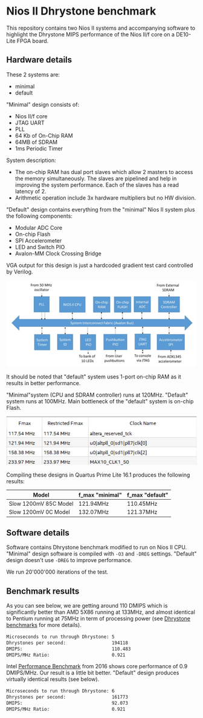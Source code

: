 # Nios II Dhrystone benchmark

This repository contains two Nios II systems and accompanying software to 
highlight the Dhrystone MIPS performance of the Nios II/f core on a 
DE10-Lite FPGA board. 

## Hardware details

These 2 systems are:

 - minimal
 - default

"Minimal" design consists of:

 - Nios II/f core
 - JTAG UART
 - PLL
 - 64 Kb of On-Chip RAM
 - 64MB of SDRAM
 - 1ms Periodic Timer

System description:

 - The on-chip RAM has dual port slaves which allow 2 masters to access the memory 
 simultaneously. The slaves are pipelined and help in improving the system 
    performance. Each of the slaves has a read latency of 2.
 - Arithmetic operation include 3x hardware multipliers but no HW division.

"Default" design contains everything from the "minimal" Nios II system plus the following 
components:

 - Modular ADC Core
 - On-chip Flash
 - SPI Accelerometer
 - LED and Switch PIO
 - Avalon-MM Clock Crossing Bridge

VGA output for this design is just a hardcoded gradient test card controlled by Verilog.

![Nios II Default System](doc/nios2_system.jpg)

It should be noted that "default" system uses 1-port on-chip RAM as it results in better performance.

"Minimal"system (CPU and SDRAM controller) runs at 120MHz. "Default" system runs at 100MHz. Main bottleneck of the "default" system is on-chip Flash.

![Slow 1200mV 85C Model](doc/slow_1200mv_85c_model.jpg)

Compiling these designs in Quartus Prime Lite 16.1 produces the following results:

| Model                 | f_max "minimal" | f_max "default" |
| --------------------- | --------------- | --------------- |
| Slow 1200mV 85C Model | 121.94MHz       | 110.45MHz       |
| Slow 1200mV 0C Model  | 132.07MHz       | 121.37MHz       |


## Software details

Software contains Dhrystone benchmark modified to run on Nios II CPU. "Minimal" design software is compiled with `-O3` and `-DREG` settings. "Default" design doesn't use `-DREG` to improve performance.

We run 20'000'000 iterations of the test.

## Benchmark results

As you can see below, we are getting around 110 DMIPS which is significantly better than AMD 5X86 running at 133MHz, and almost identical to Pentium running at 75MHz in term of processing power
(see [Dhrystone benchmarks](http://www.roylongbottom.org.uk/dhrystone%20results.htm) for more details).

    Microseconds to run through Dhrystone: 5
    Dhrystones per second:                 194118
    DMIPS:                                 110.483
    DMIPS/MHz Ratio:                       0.921

Intel [Performance Benchmark](doc/ds_nios2_perf-2016.06.24.pdf) from 2016 shows core performance of 0.9 DMIPS/MHz. Our result is a little bit better. "Default" design produces virtually identical results (see below).		

```
Microseconds to run through Dhrystone: 6
Dhrystones per second:                 161773
DMIPS:                                 92.073
DMIPS/MHz Ratio:                       0.921
```



